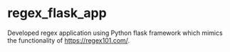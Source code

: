 # regex_flask_app
Developed regex application using Python flask framework which mimics the functionality of https://regex101.com/.
